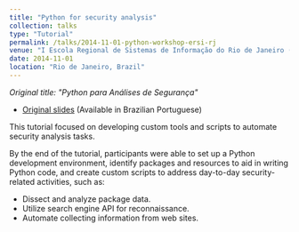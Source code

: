 ```yaml
---
title: "Python for security analysis"
collection: talks
type: "Tutorial"
permalink: /talks/2014-11-01-python-workshop-ersi-rj
venue: "I Escola Regional de Sistemas de Informação do Rio de Janeiro (ERSI-RJ)"
date: 2014-11-01
location: "Rio de Janeiro, Brazil"
---
```

<i>Original title: "Python para Análises de Segurança"</i>

* [Original slides](http://danielcmarques.github.com/files/ersi-python.pdf) (Available in Brazilian Portuguese)

This tutorial focused on developing custom tools and scripts to automate security analysis tasks.  

By the end of the tutorial, participants were able to set up a Python development environment, identify packages and resources to aid in writing Python code, and create custom scripts to address day-to-day security-related activities, such as:
* Dissect and analyze package data.
* Utilize search engine API for reconnaissance.
* Automate collecting information from web sites.
